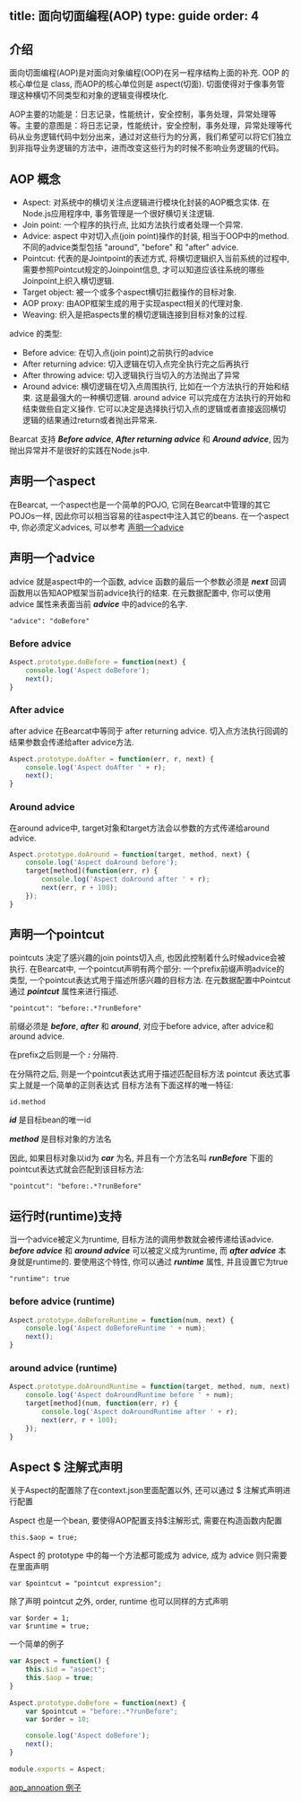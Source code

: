 title: 面向切面编程(AOP)
type: guide
order: 4
---

## 介绍

面向切面编程(AOP)是对面向对象编程(OOP)在另一程序结构上面的补充. OOP 的核心单位是 class, 而AOP的核心单位则是 aspect(切面). 切面使得对于像事务管理这种横切不同类型和对象的逻辑变得模块化.

AOP主要的功能是：日志记录，性能统计，安全控制，事务处理，异常处理等等。主要的意图是：将日志记录，性能统计，安全控制，事务处理，异常处理等代码从业务逻辑代码中划分出来，通过对这些行为的分离，我们希望可以将它们独立到非指导业务逻辑的方法中，进而改变这些行为的时候不影响业务逻辑的代码。

## AOP 概念

* Aspect: 对系统中的横切关注点逻辑进行模块化封装的AOP概念实体. 在Node.js应用程序中, 事务管理是一个很好横切关注逻辑.
* Join point: 一个程序的执行点, 比如方法执行或者处理一个异常.
* Advice: aspect 中对切入点(join point)操作的封装, 相当于OOP中的method. 不同的advice类型包括 "around", "before" 和 "after" advice.
* Pointcut: 代表的是Jointpoint的表述方式, 将横切逻辑织入当前系统的过程中, 需要参照Pointcut规定的Joinpoint信息, 才可以知道应该往系统的哪些Joinpoint上织入横切逻辑.
* Target object: 被一个或多个aspect横切拦截操作的目标对象.
* AOP proxy: 由AOP框架生成的用于实现aspect相关的代理对象.
* Weaving: 织入是把aspects里的横切逻辑连接到目标对象的过程.

advice 的类型:
 
* Before advice: 在切入点(join point)之前执行的advice
* After returning advice: 切入逻辑在切入点完全执行完之后再执行
* After throwing advice: 切入逻辑执行当切入的方法抛出了异常
* Around advice: 横切逻辑在切入点周围执行, 比如在一个方法执行的开始和结束. 这是最强大的一种横切逻辑. around advice 可以完成在方法执行的开始和结束做些自定义操作. 它可以决定是选择执行切入点的逻辑或者直接返回横切逻辑的结果通过return或者抛出异常来.

Bearcat 支持 ***Before advice***, ***After returning advice*** 和 ***Around advice***, 因为抛出异常并不是很好的实践在Node.js中.

## 声明一个aspect

在Bearcat, 一个aspect也是一个简单的POJO, 它同在Bearcat中管理的其它POJOs一样, 因此你可以相当容易的往aspect中注入其它的beans.
在一个aspect中, 你必须定义advices, 可以参考 [声明一个advice](#Declaring_an_advice)  

## 声明一个advice
advice 就是aspect中的一个函数, advice 函数的最后一个参数必须是 ***next*** 回调函数用以告知AOP框架当前advice执行的结束.
在元数据配置中, 你可以使用 advice 属性来表面当前 ***advice*** 中的advice的名字.
   
```
"advice": "doBefore"
```

### Before advice

``` js
Aspect.prototype.doBefore = function(next) {
    console.log('Aspect doBefore');
    next();
}
```

### After advice

after advice 在Bearcat中等同于 after returning advice.
切入点方法执行回调的结果参数会传递给after advice方法.

``` js
Aspect.prototype.doAfter = function(err, r, next) {
    console.log('Aspect doAfter ' + r);
    next();
}
```

### Around advice

在around advice中, target对象和target方法会以参数的方式传递给around advice.

``` js
Aspect.prototype.doAround = function(target, method, next) {
    console.log('Aspect doAround before');
    target[method](function(err, r) {
	    console.log('Aspect doAround after ' + r);
	    next(err, r + 100);
    });
}
```

## 声明一个pointcut

pointcuts 决定了感兴趣的join points切入点, 也因此控制着什么时候advice会被执行. 在Bearcat中, 一个pointcut声明有两个部分: 一个prefix前缀声明advice的类型, 一个pointcut表达式用于描述所感兴趣的目标方法.
在元数据配置中Pointcut通过 ***pointcut*** 属性来进行描述.

```
"pointcut": "before:.*?runBefore"
```

前缀必须是 ***before***, ***after*** 和 ***around***, 对应于before advice, after advice和around advice.

在prefix之后则是一个 ***:*** 分隔符.

在分隔符之后, 则是一个pointcut表达式用于描述匹配目标方法
pointcut 表达式事实上就是一个简单的正则表达式
目标方法有下面这样的唯一特征:
```
id.method
```
***id*** 是目标bean的唯一id 

***method*** 是目标对象的方法名

因此, 如果目标对象以id为 ***car*** 为名, 并且有一个方法名叫 ***runBefore***
下面的pointcut表达式就会匹配到该目标方法:

```
"pointcut": "before:.*?runBefore"
```

## 运行时(runtime)支持

当一个advice被定义为runtime, 目标方法的调用参数就会被传递给该advice.
***before advice*** 和 ***around advice*** 可以被定义成为runtime, 而 ***after advice*** 本身就是runtime的.
要使用这个特性, 你可以通过 ***runtime*** 属性, 并且设置它为true

```
"runtime": true
```

### before advice (runtime)

``` js
Aspect.prototype.doBeforeRuntime = function(num, next) {
    console.log('Aspect doBeforeRuntime ' + num);
    next();
}
``` 

### around advice (runtime)

``` js
Aspect.prototype.doAroundRuntime = function(target, method, num, next) {
    console.log('Aspect doAroundRuntime before ' + num);
    target[method](num, function(err, r) {
        console.log('Aspect doAroundRuntime after ' + r);
	    next(err, r + 100);
    });
}
```

## Aspect $ 注解式声明

关于Aspect的配置除了在context.json里面配置以外, 还可以通过 $ 注解式声明进行配置

Aspect 也是一个bean, 要使得AOP配置支持$注解形式, 需要在构造函数内配置

```
this.$aop = true;
```
  
Aspect 的 prototype 中的每一个方法都可能成为 advice, 成为 advice 则只需要在里面声明

```
var $pointcut = "pointcut expression";
```

除了声明 pointcut 之外, order, runtime 也可以同样的方式声明

```
var $order = 1;
var $runtime = true;
```

一个简单的例子

``` js
var Aspect = function() {
    this.$id = "aspect";
    this.$aop = true;
}
  
Aspect.prototype.doBefore = function(next) {
    var $pointcut = "before:.*?runBefore";
    var $order = 10;

    console.log('Aspect doBefore');
    next();
}
  
module.exports = Aspect;
```

[aop_annoation 例子](https://github.com/bearcatjs/bearcat/tree/master/examples/aop_annotation)